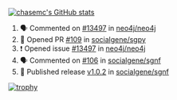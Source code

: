 [![chasemc's GitHub stats](https://github-readme-stats.vercel.app/api?username=chasemc)](https://github.com/anuraghazra/github-readme-stats)


<!--START_SECTION:activity-->
1. 🗣 Commented on [#13497](https://github.com/neo4j/neo4j/issues/13497#issuecomment-2256826345) in [neo4j/neo4j](https://github.com/neo4j/neo4j)
2. 💪 Opened PR [#109](https://github.com/socialgene/sgpy/pull/109) in [socialgene/sgpy](https://github.com/socialgene/sgpy)
3. ❗ Opened issue [#13497](https://github.com/neo4j/neo4j/issues/13497) in [neo4j/neo4j](https://github.com/neo4j/neo4j)
4. 🗣 Commented on [#106](https://github.com/socialgene/sgnf/pull/106#issuecomment-2249043915) in [socialgene/sgnf](https://github.com/socialgene/sgnf)
5. 🚀 Published release [v1.0.2](https://github.com/socialgene/sgnf/releases/tag/v1.0.2) in [socialgene/sgnf](https://github.com/socialgene/sgnf)
<!--END_SECTION:activity-->
[![trophy](https://github-profile-trophy.vercel.app/?username=chasemc)](https://github.com/ryo-ma/github-profile-trophy)

